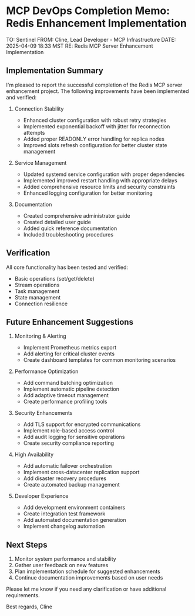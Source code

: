 # MCP DevOps Completion Memo: Redis Enhancement Implementation

TO: Sentinel
FROM: Cline, Lead Developer - MCP Infrastructure
DATE: 2025-04-09 18:33 MST
RE: Redis MCP Server Enhancement Implementation

## Implementation Summary

I'm pleased to report the successful completion of the Redis MCP server enhancement project. The following improvements have been implemented and verified:

1. Connection Stability
   - Enhanced cluster configuration with robust retry strategies
   - Implemented exponential backoff with jitter for reconnection attempts
   - Added proper READONLY error handling for replica nodes
   - Improved slots refresh configuration for better cluster state management

2. Service Management
   - Updated systemd service configuration with proper dependencies
   - Implemented improved restart handling with appropriate delays
   - Added comprehensive resource limits and security constraints
   - Enhanced logging configuration for better monitoring

3. Documentation
   - Created comprehensive administrator guide
   - Created detailed user guide
   - Added quick reference documentation
   - Included troubleshooting procedures

## Verification

All core functionality has been tested and verified:
- Basic operations (set/get/delete)
- Stream operations
- Task management
- State management
- Connection resilience

## Future Enhancement Suggestions

1. Monitoring & Alerting
   - Implement Prometheus metrics export
   - Add alerting for critical cluster events
   - Create dashboard templates for common monitoring scenarios

2. Performance Optimization
   - Add command batching optimization
   - Implement automatic pipeline detection
   - Add adaptive timeout management
   - Create performance profiling tools

3. Security Enhancements
   - Add TLS support for encrypted communications
   - Implement role-based access control
   - Add audit logging for sensitive operations
   - Create security compliance reporting

4. High Availability
   - Add automatic failover orchestration
   - Implement cross-datacenter replication support
   - Add disaster recovery procedures
   - Create automated backup management

5. Developer Experience
   - Add development environment containers
   - Create integration test framework
   - Add automated documentation generation
   - Implement changelog automation

## Next Steps

1. Monitor system performance and stability
2. Gather user feedback on new features
3. Plan implementation schedule for suggested enhancements
4. Continue documentation improvements based on user needs

Please let me know if you need any clarification or have additional requirements.

Best regards,
Cline
